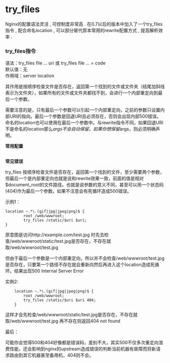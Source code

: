 # try\_files

Nginx的配置语法灵活 , 可控制度非常高 . 在0.7以后的版本中加入了一个try\_files指令 , 配合命名location , 可以部分替代原本常用的rewrite配置方式 , 提高解析效率 . 

### try\_files指令

语法：try\_files file ... uri 或 try\_files file ... = code  
默认值：无  
作用域：server location

其作用是按顺序检查文件是否存在，返回第一个找到的文件或文件夹（结尾加斜线表示为文件夹），如果所有的文件或文件夹都找不到，会进行一个内部重定向到最后一个参数。

需要注意的是，只有最后一个参数可以引起一个内部重定向，之前的参数只设置内部URI的指向。最后一个参数是回退URI且必须存在，否则会出现内部500错误。命名的location也可以使用在最后一个参数中。与rewrite指令不同，如果回退URI不是命名的location那么$args不会自动保留，如果你想保留$args，则必须明确声明。

**常用配置**

```

```

**常见错误**

try\_files 按顺序检查文件是否存在，返回第一个找到的文件，至少需要两个参数，但最后一个是内部重定向也就是说和rewrite效果一致，前面的值是相对$document\_root的文件路径。也就是说参数的意义不同，甚至可以用一个状态码 \(404\)作为最后一个参数。如果不注意会有死循环造成500错误。

示例1：

```
location ~.*\.(gif|jpg|jpeg|png)$ {
        root /web/wwwroot;
        try_files /static/$uri $uri;
}
```

原意图是访问http://example.com/test.jpg 时先去检查/web/wwwroot/static/test.jpg是否存在，不存在就取/web/wwwroot/test.jpg 

但由于最后一个参数是一个内部重定向，所以并不会检查/web/wwwroot/test.jpg是否存在，只要第一个路径不存在就会重新向然后再进入这个location造成死循环。结果出现500 Internal Server Error

实例2:

```
    location ~.*\.(gif|jpg|jpeg|png)$ {
        root /web/wwwroot;
        try_files /static/$uri $uri 404;
    }
```

这样才会先检查/web/wwwroot/static/test.jpg是否存在，不存在就取/web/wwwroot/test.jpg 再不存在则返回404 not found

最后：

可能你会觉得500和404好像都是错误码，差别不大，其实500不仅多次重定向浪费性能，还会影响到nginx的upstream造成错误的判断当前机器有故障而将新请求路由到其它机器甚至备用机，404则不会。

